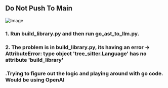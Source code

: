 ## Do Not Push To Main 
![Image](https://encrypted-tbn0.gstatic.com/images?q=tbn:ANd9GcS3KAnrC7-cNHK_Bulc6XlWAsXCiZHn8tH8cg&s)


### 1. Run build_library.py and then run go_ast_to_llm.py. 
### 2. The problem is in build_library.py, its having an error -> AttributeError: type object 'tree_sitter.Language' has no attribute 'build_library'

### .Trying to figure out the logic and playing around with go code. Would be using OpenAI
